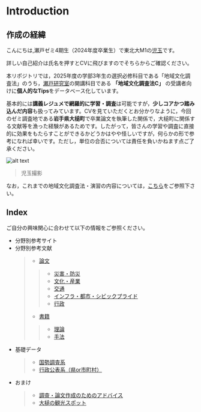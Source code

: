 # Introduction

## 作成の経緯

こんにちは,瀬戸ゼミ4期生（2024年度卒業生）で東北大M1の[児玉](https://github.com/geoshota)です。

詳しい自己紹介は氏名を押すとCVに飛びますのでそちらからご確認ください。

本リポジトリでは，2025年度の学部3年生の選択必修科目である「地域文化調査法」のうち，[瀬戸研究室](https://tossetolab.github.io/)の開講科目である **「地域文化調査法C」** の受講者向けに**個人的なTips**をデータベース化しています。

基本的には**講義レジュメで網羅的に学習・調査**は可能ですが，**少しコアかつ踏み込んだ内容**も扱ってみています。CVを見ていただくとお分かりなように，今回のゼミ調査地である**岩手県大槌町**で卒業論文を執筆した関係で，大槌町に関係する文献等を漁った経験があるためです。したがって，皆さんの学習や調査に直接的に効果をもたらすことができるかどうかはやや怪しいですが，何らかの形で参考になれば幸いです。ただし，単位の合否については責任を負いかねます点ご了承ください。

![alt text](fig/overview.png)
> 児玉撮影

なお，これまでの地域文化調査法・演習の内容については，[こちら](https://tossetolab.github.io/fieldstudies.html)をご参照下さい。

## Index

ご自分の興味関心に合わせて以下の情報をご参照ください。

- 分野別参考サイト
- 分野別参考文献
  >- [論文](./docs/docs_paper)
  >>- [災害・防災](./docs/docs_paper/paper_disaster.md)
  >>- [文化・産業](./docs/docs_paper/paper_culture_industory.md)
  >>- [交通](./docs/docs_paper/paper_transportation.md)
  >>- [インフラ・都市・シビックプライド](./docs/docs_paper/paper_city.md)
  >>- [行政](./docs/docs_paper/paper_goverment.md)
  >- [書籍](./docs/docs_book)
  >>- [理論](./docs/docs_book/docs_theory.md)
  >>- [手法](./docs/docs_book/docs_methodology.md)
- 基礎データ
  >- [国勢調査系](./docs/docs_data/statisticaldata_sensus.md)
  >- [行政公表系（県or市町村）](./docs/docs_data/statistical_data_prof_town.md)
- おまけ
  >- [調査・論文作成のためのアドバイス](./docs/docs_columm/columm_seminar.md)
  >- [大槌の観光スポット](./docs/docs_columm/colimm_sightseeing_otsuchi.md)
